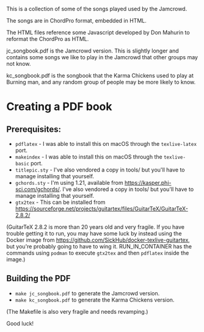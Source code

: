 This is a collection of some of the songs played used by the Jamcrowd.

The songs are in ChordPro format, embedded in HTML.

The HTML files reference some Javascript developed by Don Mahurin to reformat the ChordPro as HTML.

jc_songbook.pdf is the Jamcrowd version.  This is slightly longer and contains some songs we like to play in the Jamcrowd that other groups may not know.

kc_songbook.pdf is the songbook that the Karma Chickens used to play at Burning man, and any random group of people may be more likely to know.

# Creating a PDF book

## Prerequisites:

* `pdflatex` - I was able to install this on macOS through the `texlive-latex` port.
* `makeindex` - I was able to install this on macOS through the `texlive-basic` port.
* `titlepic.sty` - I've also vendored a copy in tools/ but you'll have to manage installing that yourself.
* `gchords.sty` - I'm using 1.21, available from https://kasper.phi-sci.com/gchords/.  I've also vendored a copy in tools/ but you'll have to manage installing that yourself.
* `gtx2tex` - This can be installed from https://sourceforge.net/projects/guitartex/files/GuitarTeX/GuitarTeX-2.8.2/

(GuitarTeX 2.8.2 is more than 20 years old and very fragile.  If you have trouble getting it to run, you may have some luck by instead using the Docker image from https://github.com/SickHub/docker-texlive-guitartex, but you're probably going to have to wing it.  RUN_IN_CONTAINER has the commands using `podman` to execute `gtx2tex` and then `pdflatex` inside the image.)

## Building the PDF

* `make jc_songbook.pdf` to generate the Jamcrowd version.
* `make kc_songbook.pdf` to generate the Karma Chickens version.

(The Makefile is also very fragile and needs revamping.)

Good luck!
